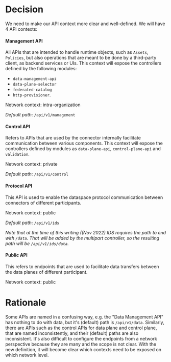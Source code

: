 # Decision

We need to make our API context more clear and well-defined.
We will have 4 API contexts:

#### Management API

All APIs that are intended to handle runtime objects, such as `Assets`, `Policies`, but also operations that are meant
to be done by a third-party client, as backend services or UIs.
This context will expose the controllers defined by the following modules:

- `data-management-api`
- `data-plane-selector`
- `federated-catalog`
- `http-provisioner`.

Network context: intra-organization

*Default path*: `/api/v1/management`

#### Control API

Refers to APIs that are used by the connector internally facilitate communication between various components.
This context will expose the controllers defined by modules as `data-plane-api`, `control-plane-api` and `validation`.

Network context: private

*Default path*: `/api/v1/control`

#### Protocol API

This API is used to enable the dataspace protocol communication between connectors of different participants.

Network context: public

*Default path*: `/api/v1/ids`

_Note that at the time of this writing ((Nov 2022) IDS requires the path to end with `/data`. That will be added by the
multipart controller, so the resulting path will be `/api/v1/ids/data`._

#### Public API

This refers to endpoints that are used to facilitate data transfers between the data planes of different participant.

Network context: public

# Rationale

Some APIs are named in a confusing way, e.g. the "Data Management API" has nothing to do with data, but it's (default)
path is `/api/v1/data`.
Similarly, there are APIs such as the control APIs for data plane and control plane, that are named inconsistently, and
their (default) paths are also inconsistent.
It's also difficult to configure the endpoints from a network perspective because they are many and the scope is not
clear. With the new definition, it will become clear which contexts need to be exposed on which network level.